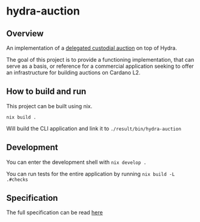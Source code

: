 # hydra-auction

## Overview

An implementation of a [delegated custodial auction](https://iohk.io/en/blog/posts/2023/01/20/implementing-auction-projects-using-hydra/) on top of Hydra.

The goal of this project is to provide a functioning implementation, that can serve as a basis, or reference for a commercial application seeking to offer an infrastructure for building auctions on Cardano L2.

## How to build and run

This project can be built using nix.

```
nix build .
```

Will build the CLI application and link it to `./result/bin/hydra-auction`

## Development

You can enter the development shell with `nix develop .`

You can run tests for the entire application by running `nix build -L .#checks`

## Specification

The full specification can be read [here](/doc/spec.md)
